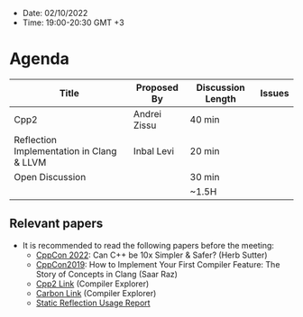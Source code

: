 * Date: 02/10/2022
* Time: 19:00-20:30 GMT +3

# Agenda

| Title | Proposed By | Discussion Length | Issues       |
|----------|-------------|-------------|----------------|
| Cpp2 | Andrei Zissu | 40 min   |   |
| Reflection Implementation in Clang & LLVM | Inbal Levi | 20 min |
| Open Discussion |  | 30 min |
|                     |   | ~1.5H      |   |

## Relevant papers

* It is recommended to read the following papers before the meeting:
  * [CppCon 2022](https://www.youtube.com/watch?v=ELeZAKCN4tY): Can C++ be 10x Simpler & Safer? (Herb Sutter)
  * [CppCon2019](https://www.youtube.com/watch?v=Y1o4rc9P1FQ): How to Implement Your First Compiler Feature: The Story of Concepts in Clang (Saar Raz)
  * [Cpp2 Link](https://godbolt.org/z/aEG7e5W7j) (Compiler Explorer)
  * [Carbon Link](https://carbon.godbolt.org/z/83EETEKqY) (Compiler Explorer)
  * [Static Reflection Usage Report](https://docs.google.com/document/d/1BwJy071WERGQedn8oMa11xnP15XM5l6nKxNS2jABx6Q/edit?usp=sharing)
